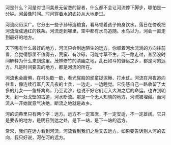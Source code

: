 河是什么？河是对世间美景无留恋的智者，什么都不会让河流停下脚步，哪怕是一分钟。河最像时间。时间穿着水的衣衫从大地走过。

河流阅历深广。它分出一些子孙缔造粮食，看马领着孩子俯身饮水。落日在傍晚把河流烧成通红的铁条。河流走到哪里，空中都有水鸟追随。水鸟以为，河会一直走到最好的地方。

天下哪有什么最好的地方，河流只会到达陌生的远方。你顺着河水流淌的方向往前看，会觉得那里不值得去，荒蛮、有沙砾，可能寸草不生。河一路走过，甚至没时间解释为什么来到这里。茂林修竹的清幽之地，乱石如斗的僻远之乡，都是河的远方。凡是时间要去的地方，都是河流的所在。

河流也会疲倦，在村头歇一歇，看光屁股的顽童捉泥鳅、打水仗。河流在月夜追向往昔，像连续行军几天几夜的士兵，一边走，一边睡觉。它伤感自己一路收留了太多的儿女——鱼虾禽鸟，乃至泥沙，也说不好它们汇入大海之后的命运。也许到明天，到一处戈壁的古道，河水断流。那是一个无人知晓的地方，河流被埋藏。而河流从一开始就意气决绝，断流之地就是故乡。

河的词典里只有两个字：远方。远方不一定富庶，不一定安适，不一定雄阔。它只是要去的地方，是明日到达之处，是下一站，是下一站的远方。

常常，我们在远方看到河流，河流看到我们之后又去远方。如果要告诉别人河的去向，我只好说，河在河的远方。